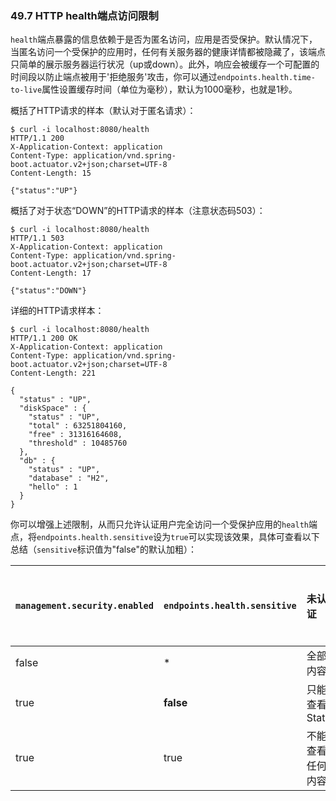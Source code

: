 ### 49.7 HTTP health端点访问限制
`health`端点暴露的信息依赖于是否为匿名访问，应用是否受保护。默认情况下，当匿名访问一个受保护的应用时，任何有关服务器的健康详情都被隐藏了，该端点只简单的展示服务器运行状况（up或down）。此外，响应会被缓存一个可配置的时间段以防止端点被用于'拒绝服务'攻击，你可以通过`endpoints.health.time-to-live`属性设置缓存时间（单位为毫秒），默认为1000毫秒，也就是1秒。

概括了HTTP请求的样本（默认对于匿名请求）：
```shell
$ curl -i localhost:8080/health
HTTP/1.1 200
X-Application-Context: application
Content-Type: application/vnd.spring-boot.actuator.v2+json;charset=UTF-8
Content-Length: 15

{"status":"UP"}
```
概括了对于状态“DOWN”的HTTP请求的样本（注意状态码503）：
```shell
$ curl -i localhost:8080/health
HTTP/1.1 503
X-Application-Context: application
Content-Type: application/vnd.spring-boot.actuator.v2+json;charset=UTF-8
Content-Length: 17

{"status":"DOWN"}
```
详细的HTTP请求样本：
```shell
$ curl -i localhost:8080/health
HTTP/1.1 200 OK
X-Application-Context: application
Content-Type: application/vnd.spring-boot.actuator.v2+json;charset=UTF-8
Content-Length: 221

{
  "status" : "UP",
  "diskSpace" : {
    "status" : "UP",
    "total" : 63251804160,
    "free" : 31316164608,
    "threshold" : 10485760
  },
  "db" : {
    "status" : "UP",
    "database" : "H2",
    "hello" : 1
  }
}
```
你可以增强上述限制，从而只允许认证用户完全访问一个受保护应用的`health`端点，将`endpoints.health.sensitive`设为`true`可以实现该效果，具体可查看以下总结（`sensitive`标识值为"false"的默认加粗）：

|`management.security.enabled`|`endpoints.health.sensitive`|未认证|认证（有正确的角色）|
|:----|:----|:----|:-----|
|false|*|全部内容|全部内容|
|true|**false**|只能查看Status|全部内容|
|true|true|不能查看任何内容|全部内容|

